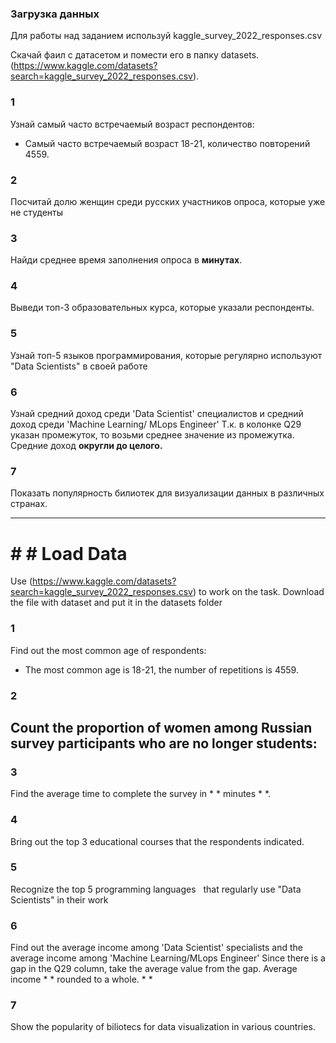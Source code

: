 ### Загрузка данных

Для работы над заданием используй  kaggle_survey_2022_responses.csv

Скачай фаил с датасетом и помести его в папку datasets.
(https://www.kaggle.com/datasets?search=kaggle_survey_2022_responses.csv).

### 1
Узнай самый часто встречаемый возраст респондентов:
 - Cамый часто встречаемый возраст 18-21, количество повторений 4559.

### 2
Посчитай долю женщин среди русских участников опроса, которые уже не студенты

### 3
Найди среднее время заполнения опроса в **минутах**.

### 4
Выведи топ-3 образовательных курса, которые указали респонденты.

### 5
Узнай топ-5 языков программирования, которые регулярно используют "Data Scientists" в своей работе

### 6
Узнай средний доход среди 'Data Scientist' специалистов и средний доход среди 'Machine Learning/ MLops Engineer' 
Т.к. в колонке Q29 указан промежуток, то возьми среднее значение из промежутка. 
Средние доход **округли до целого.**

### 7 

Показать популярность билиотек для визуализации данных в различных странах.


_______________________________________________________________________________________________________

# # # Load Data

Use (https://www.kaggle.com/datasets?search=kaggle_survey_2022_responses.csv) to work on the task.
Download the file with dataset and put it in the datasets folder

### 1
Find out the most common age of respondents:
- The most common age is 18-21, the number of repetitions is 4559.

### 2
Count the proportion of women among Russian survey participants who are no longer students:
-

### 3
Find the average time to complete the survey in * * minutes * *.

### 4
Bring out the top 3 educational courses that the respondents indicated.

### 5
Recognize the top 5 programming languages ​ ​ that regularly use "Data Scientists" in their work

### 6
Find out the average income among 'Data Scientist' specialists and the average income among 'Machine Learning/MLops Engineer'
Since there is a gap in the Q29 column, take the average value from the gap.
Average income * * rounded to a whole. * *

### 7

Show the popularity of biliotecs for data visualization in various countries.
